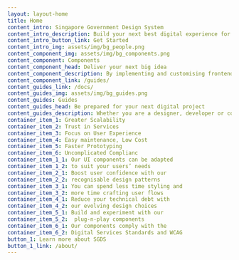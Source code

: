 ```yaml
---
layout: layout-home
title: Home
content_intro: Singapore Government Design System
content_intro_description: Build your next best digital experience for Singapore
content_intro_button_link: Get Started
content_intro_img: assets/img/bg_people.png
content_component_img: assets/img/bg_components.png
content_component: Components
content_component_head: Deliver your next big idea
content_component_description: By implementing and customising frontend components for your digital services and products. 
content_component_link: /guides/
content_guides_link: /docs/
content_guides_img: assets/img/bg_guides.png
content_guides: Guides
content_guides_head: Be prepared for your next digital project
content_guides_description: Whether you are a designer, developer or content writer, we equip you with guidelines and best practices to follow. 
container_item_1: Greater Scalability
container_item_2: Trust in Services
container_item_3: Focus on User Experience
container_item_4: Easy maintenance, Low Cost
container_item_5: Faster Prototyping
container_item_6: Uncomplicated Complianc
container_item_1_1: Our UI components can be adapted 
container_item_1_2: to suit your users’ needs
container_item_2_1: Boost user confidence with our 
container_item_2_2: recognisable design patterns
container_item_3_1: You can spend less time styling and
container_item_3_2: more time crafting user flows
container_item_4_1: Reduce your technical debt with 
container_item_4_2: our evolving design choices
container_item_5_1: Build and experiment with our 
container_item_5_2:  plug-n-play components
container_item_6_1: Our components comply with the
container_item_6_2: Digital Services Standards and WCAG
button_1: Learn more about SGDS
button_1_link: /about/
---
```

